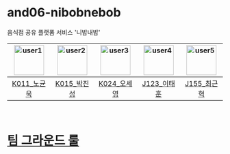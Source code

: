 # and06-nibobnebob
음식점 공유 플랫폼 서비스 '니밥내밥'











| <img src="https://github.com/BENDENG1.png?size=70" width="70" height="70" alt="user1"/> |<img src="https://github.com/plashdof.png?size=70" width="70" height="70" alt="user2"/> | <img src="https://github.com/yy0ung.png?size=70" width="70" height="70" alt="user3"/> | <img src="https://github.com/LeeTH916.png?size=70" width="70" height="70" alt="user4"/> | <img src="https://github.com/GeunH.png?size=70" width="70" height="70" alt="user5"/> |
|:---:|:---:|:---:|:---:|:---:|
| [K011_노균욱](https://github.com/BENDENG1) | [K015_박진성](https://github.com/plashdof) | [K024_오세영](https://github.com/yy0ung) | [J123_이태훈](https://github.com/LeeTH916) | [J155_최근혁](https://github.com/GeunH) |

<br>


# <a href="https://github.com/boostcampwm2023/and06-nibobnebob/wiki/and06%E2%80%90%E2%80%90Team%E2%80%90Ground%E2%80%90Rule"> 팀 그라운드 룰 </a>

